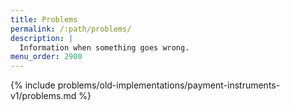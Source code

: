 ```yaml
---
title: Problems
permalink: /:path/problems/
description: |
  Information when something goes wrong.
menu_order: 2900
---
```


{% include problems/old-implementations/payment-instruments-v1/problems.md %}
